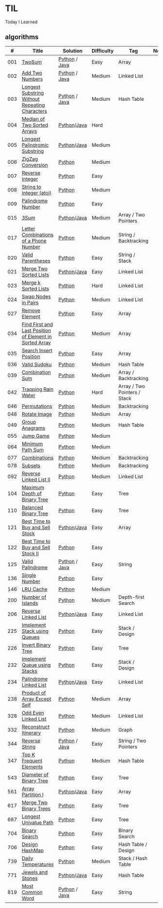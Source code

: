 # TIL
Today I Learned

## algorithms
|  #  | Title                  |  Solution       | Difficulty    | Tag          | Note|
|-----|----------------------- | --------------- | ------------- |--------------|-----|
001 | [TwoSum](https://leetcode.com/problems/two-sum/) | [Python](./python/001_Two_Sum.py) / [Java](./java/src/main/java/_001_Two_Sum.java)| Easy         |Array||
002 | [Add Two Numbers](https://leetcode.com/problems/add-two-numbers/) | [Python](./python/002_Add_Two_Numbers.py) / [Java](./java/src/main/java/_002_Add_Two_Numbers.java) | Medium         |Linked List||
003 | [Longest Substring Without Repeating Characters](https://leetcode.com/problems/longest-substring-without-repeating-characters/) | [Python](./python/003_Longest_Substring_Without_Repeating_Characters.py) / [Java](./java/src/main/java/_003_Longest_Substring_Without_Repeating_Characters.java) | Medium         |Hash Table||
004 | [Median of Two Sorted Arrays](https://leetcode.com/problems/median-of-two-sorted-arrays/) | [Python](./algorithms/MedianOfTwoSortedArr)/[Java](./java/src/main/java/_004_Median_of_Two_Sorted_Arrays.java) | Hard         |||
005 | [Longest Palindromic Substring](https://leetcode.com/problems/longest-palindromic-substring/) | [Python](./python/LongestPalindromicSubstring)/[Java](./java/src/main/java/_005_Longest_Palindromic_Substring.java) | Medium         |||
006 | [ZigZag Conversion](https://leetcode.com/problems/zigzag-conversion/) | [Python](./algorithms/ZigZagConversion) | Medium         |||
007 | [Reverse Integer](https://leetcode.com/problems/reverse-integer/) | [Python](./algorithms/ReverseInteger) | Easy         |||
008 | [String to Integer (atoi)](https://leetcode.com/problems/string-to-integer-atoi/) | [Python](./algorithms/StringToInteger) | Medium         |||
009 | [Palindrome Number](https://leetcode.com/problems/palindrome-number/) | [Python](./algorithms/PalindromeNumber) | Easy         |||
015 | [3Sum](https://leetcode.com/problems/3sum/) | [Python](./python/015_3Sum.py)/[Java](./java/src/main/java/_015_3Sum.java) | Medium         |Array / Two Pointers||
017 | [Letter Combinations of a Phone Number](https://leetcode.com/problems/letter-combinations-of-a-phone-number/) | [Python](./python/017_Letter_Combinations_of_a_Phone_Number.py) | Medium         |String / Backtracking||
020 | [Valid Parentheses](https://leetcode.com/problems/valid-parentheses/) | [Python](./python/020_Valid_Parentheses.py) | Easy         |String / Stack||
021 | [Merge Two Sorted Lists](https://leetcode.com/problems/merge-two-sorted-lists/) | [Python](./python/021_Merge_Two_Sorted_Lists.py)/[Java](./java/src/main/java/_021_Merge_Two_Sorted_Lists.java) | Easy         |Linked List||
023 | [Merge k Sorted Lists](https://leetcode.com/problems/merge-k-sorted-lists/) | [Python](./python/023_Merge_k_Sorted_Lists.py) | Hard         |Linked List||
024 | [Swap Nodes in Pairs](https://leetcode.com/problems/swap-nodes-in-pairs/) | [Python](./python/024_Swap_Nodes_in_Pairs.py) | Medium         |Linked List||
027 | [Remove Element](https://leetcode.com/problems/remove-element/) | [Python](./python/027_Remove_Element.py) | Easy         |Array||
034 | [Find First and Last Position of Element in Sorted Array](https://leetcode.com/problems/find-first-and-last-position-of-element-in-sorted-array/) | [Python](./python/034_Find_First_and_Last_Position_of_Element_in_Sorted_Array.py) | Medium         |Array||
035 | [Search Insert Position](https://leetcode.com/problems/search-insert-position/) | [Python](./python/035_Search_Insert_Position.py) | Easy         |Array||
036 | [Valid Sudoku](https://leetcode.com/problems/valid-sudoku/) | [Python](./python/036_Valid_Sudoku.py) | Medium         |Hash Table||
039 | [Combination Sum](https://leetcode.com/problems/combination-sum/) | [Python](./python/039_Combination_Sum.py) | Medium         |Array / Backtracking||
042 | [Trapping Rain Water](https://leetcode.com/problems/trapping-rain-water/) | [Python](./python/042_Trapping_Rain_Water.py) | Hard         |Array / Two Pointers / Stack||
046 | [Permutations](https://leetcode.com/problems/permutations/) | [Python](./python/046_Permutations.py) | Medium         |Backtracking||
048 | [Rotate Image](https://leetcode.com/problems/rotate-image/) | [Python](./python/048_Rotate_Image.py) | Medium         |Array||
049 | [Group Anagrams](https://leetcode.com/problems/group-anagrams/) | [Python](./python/049_Group_Anagrams.py) | Medium         |Hash Table||
055 | [Jump Game](https://leetcode.com/problems/jump-game/) | [Python](./algorithms/JumpGame/python) | Medium         |||
064 | [Minimum Path Sum](https://leetcode.com/problems/minimum-path-sum/) | [Python](./python/064_Minimum_Path_Sum.py) | Medium         |||
077 | [Combinations](https://leetcode.com/problems/combinations/) | [Python](./python/077_Combinations.py) | Medium         |Backtracking||
078 | [Subsets](https://leetcode.com/problems/subsets/) | [Python](./python/078_Subsets.py) | Medium         |Backtracking||
092 | [Reverse Linked List II](https://leetcode.com/problems/reverse-linked-list-ii/) | [Python](./python/092_Reverse_Linked_List_II.py) | Medium         |Linked List||
104 | [Maximum Depth of Binary Tree](https://leetcode.com/problems/maximum-depth-of-binary-tree/) | [Python](./python/104_Maximum_Depth_of_Binary_Tree.py) | Easy         |Tree||
110 | [Balanced Binary Tree](https://leetcode.com/problems/balanced-binary-tree/) | [Python](./python/110_Balanced_Binary_Tree.py) | Easy         |Tree||
121 | [Best Time to Buy and Sell Stock](https://leetcode.com/problems/best-time-to-buy-and-sell-stock/) | [Python](./python/121_Best_Time_to_Buy_and_Sell_Stock.py)/[Java](./java/src/main/java/_121_Best_Time_to_Buy_and_Sell_Stock.java) | Easy         |Array||
122 | [Best Time to Buy and Sell Stock II](https://leetcode.com/problems/best-time-to-buy-and-sell-stock-ii/) | [Python](./python/122_Best_Time_to_Buy_and_Sell_Stock_II.py) | Easy         |||
125 | [Valid Palindrome](https://leetcode.com/problems/valid-palindrome) | [Python](./python/125_Valid_Palindrome.py) / [Java](./java/src/main/java/_125_Valid_Palindrome.java) | Easy         |String||
136 | [Single Number](https://leetcode.com/problems/single-number/) | [Python](./python/136_Single_Number.py) | Easy         |||
146 | [LRU Cache](https://leetcode.com/problems/lru-cache/) | [Python](./python/146_LRU_Cache.py) | Medium         |||
200 | [Number of Islands](https://leetcode.com/problems/number-of-islands/) | [Python](./python/200_Number_of_Islands.py) | Medium         |Depth-first Search||
206 | [Reverse Linked List](https://leetcode.com/problems/reverse-linked-list/) | [Python](./python/206_Reverse_Linked_List.py)/[Java](./java/src/main/java/_206_Reverse_Linked_List.java) | Easy         |Linked List||
225 | [Implement Stack using Queues](https://leetcode.com/problems/implement-stack-using-queues/) | [Python](./python/225_Implement_Stack_using_Queues.py) | Easy         |Stack / Design||
226 | [Invert Binary Tree](https://leetcode.com/problems/invert-binary-tree/) | [Python](./python/226_Invert_Binary_Tree.py) | Easy         |Tree||
232 | [Implement Queue using Stacks](https://leetcode.com/problems/implement-queue-using-stacks/) | [Python](./python/232_Implement_Queue_using_Stacks.py) | Easy         |Stack / Design||
234 | [Palindrome Linked List](https://leetcode.com/problems/palindrome-linked-list/) | [Python](./python/234_Palindrome_Linked_List.py)/[Java](./java/src/main/java/_234_Palindrome_Linked_List.java) | Easy         |Linked List||
238 | [Product of Array Except Self](https://leetcode.com/problems/product-of-array-except-self/) | [Python](./python/238_Product_of_Array_Except_Self.py) | Medium         |Array||
328 | [Odd Even Linked List](https://leetcode.com/problems/odd-even-linked-list/) | [Python](./python/328_Odd_Even_Linked_List.py) | Medium         |Linked List||
332 | [Reconstruct Itinerary](https://leetcode.com/problems/reconstruct-itinerary/) | [Python](./python/332_Reconstruct_Itinerary.py) | Medium         |Graph||
344 | [Reverse String](https://leetcode.com/problems/reverse-string/) | [Python](./python/344_Reverse_String.py) / [Java](./java/src/main/java/_344_Reverse_String.java) | Easy         |String / Two Pointers||
347 | [Top K Frequent Elements](https://leetcode.com/problems/top-k-frequent-elements/) | [Python](./python/347_Top_K_Frequent_Elements.py) | Medium         |Hash Table||
543 | [Diameter of Binary Tree](https://leetcode.com/problems/diameter-of-binary-tree/) | [Python](./python/543_Diameter_of_Binary_Tree.py) | Easy         |Tree||
561 | [Array Partition I](https://leetcode.com/problems/array-partition-i/) | [Python](./python/561_Array_Partition_I.py)/[Java](././java/src/main/java/_561_Array_Partition_I.java) | Easy         |Array||
617 | [Merge Two Binary Trees](https://leetcode.com/problems/merge-two-binary-trees/) | [Python](./python/617_Merge_Two_Binary_Trees.py) | Easy         |Tree||
687 | [Longest Univalue Path](https://leetcode.com/problems/longest-univalue-path/) | [Python](./python/687_Longest_Univalue_Path.py) | Easy         |Tree||
704 | [Binary Search](https://leetcode.com/problems/binary-search/) | [Python](./python/704_Binary_Search.py) | Easy         |Binary Search||
706 | [Design HashMap](https://leetcode.com/problems/design-hashmap/) | [Python](./python/706_Design_HashMap.py) | Easy         |Hash Table / Design||
739 | [Daily Temperatures](https://leetcode.com/problems/daily-temperatures/) | [Python](./python/739_Daily_Temperatures.py) | Medium         |Stack / Hash Table||
771 | [Jewels and Stones](https://leetcode.com/problems/jewels-and-stones/) | [Python](./python/771_Jewels_and_Stones.py)/[Java](./java/src/main/java/_771_Jewels_and_Stones.java) | Easy         |Hash Table||
819 | [Most Common Word](https://leetcode.com/problems/most-common-word/) | [Python](./python/819_Most_Common_Word.py) / [Java](./java/src/main/java/_819_Most_Common_Word.java) | Easy         |String||
